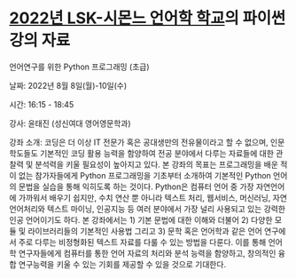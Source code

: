 # [2022년 LSK-시몬느 언어학 학교](http://www.linguistics.or.kr/php/menu_05.php)의 파이썬 강의 자료 

언어연구를 위한 Python 프로그래밍 (초급)

날짜: 2022년 8월 8일(월)-10일(수)

시간: 16:15 - 18:45

강사: 윤태진 (성신여대 영어영문학과)

강좌 소개: 코딩은 더 이상 IT 전문가 혹은 공대생만의 전유물이라고 할 수 없으며, 인문학도들도 기본적인 코딩 활용 능력을 함양하여 전공 분야에서 다루는 자료들에 대한 관찰력 및 분석력을 키울 필요성이 높아지고 있다. 본 강좌의 목표는 프로그래밍을 배운 적이 없는 참가자들에게 Python 프로그래밍을 기초부터 소개하여 기본적인 Python 언어의 문법을 실습을 통해 익히도록 하는 것이다. Python은 컴퓨터 언어 중 가장 자연언어에 가까워서 배우기 쉽지만, 수치 연산 뿐 아니라 텍스트 처리, 웹서비스, 머신러닝, 자연언어처리와 텍스트 마이닝, 인공지능 등 여러 분야에서 가장 널리 사용되고 있는 강력한 인공 언어이기도 하다.
본 강좌에서는 1) 기본 문법에 대한 이해와 더불어 2) 다양한 모듈 및 라이브러리들의 기본적인 사용법 그리고 3) 문학 혹은 언어학과 같은 언어 연구에서 주로 다루는 비정형화된 텍스트 자료를 다룰 수 있는 방법을 다룬다. 이를 통해 언어학 연구자들에게 컴퓨터를 통한 언어 자료의 처리와 분석 능력을 함양하고, 창의적인 융합 연구능력을 키울 수 있는 기회를 제공할 수 있을 것으로 기대한다.
